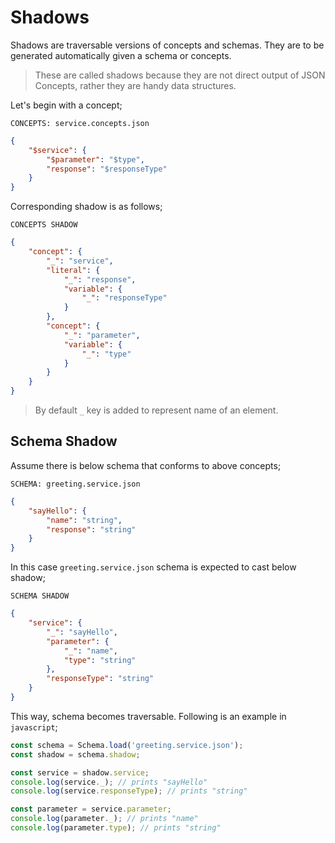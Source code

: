 # Shadows

Shadows are traversable versions of concepts and schemas. They are to be
generated automatically given a schema or concepts.

> These are called shadows because they are not direct output of JSON Concepts,
> rather they are handy data structures.

Let's begin with a concept;

`CONCEPTS: service.concepts.json`

```json
{
    "$service": {
        "$parameter": "$type",
        "response": "$responseType"
    }
}
```

Corresponding shadow is as follows;

`CONCEPTS SHADOW`

```json
{
    "concept": {
        "_": "service",
        "literal": {
            "_": "response",
            "variable": {
                "_": "responseType"
            }
        },
        "concept": { 
            "_": "parameter",
            "variable": {
                "_": "type"
            }
        }
    }
}
```

> By default `_` key is added to represent name of an element.

## Schema Shadow

Assume there is below schema that conforms to above concepts;

`SCHEMA: greeting.service.json`

```json
{
    "sayHello": {
        "name": "string",
        "response": "string"
    }
}
```

In this case `greeting.service.json` schema is expected to cast below shadow;

`SCHEMA SHADOW`

```json
{
    "service": {
        "_": "sayHello",
        "parameter": {
            "_": "name",
            "type": "string"
        },
        "responseType": "string"
    }
}
```

This way, schema becomes traversable. Following is an example in `javascript`;

```javascript
const schema = Schema.load('greeting.service.json');
const shadow = schema.shadow;

const service = shadow.service;
console.log(service._); // prints "sayHello"
console.log(service.responseType); // prints "string"

const parameter = service.parameter;
console.log(parameter._); // prints "name"
console.log(parameter.type); // prints "string"
```
